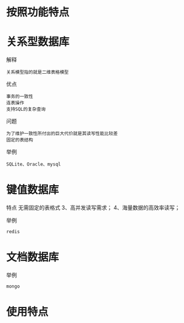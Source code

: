 


# 按照功能特点


# 关系型数据库

解释

    关系模型指的就是二维表格模型
    
优点
    
    事务的一致性
    连表操作
    支持SQL的复杂查询

问题

    为了维护一致性所付出的巨大代价就是其读写性能比较差
    固定的表结构
    
举例

    SQLite、Oracle、mysql
    
    
# 键值数据库


特点
    无需固定的表格式
    3、高并发读写需求；
    4、海量数据的高效率读写；

举例

    redis

# 文档数据库


举例

    mongo
    
    



# 使用特点





